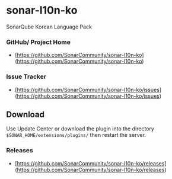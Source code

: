 # sonar-l10n-ko
SonarQube Korean Language Pack

### GitHub/ Project Home
+ [https://github.com/SonarCommunity/sonar-l10n-ko]
(https://github.com/SonarCommunity/sonar-l10n-ko)

### Issue Tracker
+ [https://github.com/SonarCommunity/sonar-l10n-ko/issues]
(https://github.com/SonarCommunity/sonar-l10n-ko/issues)


Download
--------

Use Update Center or download the plugin into the directory `$SONAR_HOME/extensions/plugins/` then restart the server.

### Releases
+ [https://github.com/SonarCommunity/sonar-l10n-ko/releases]
(https://github.com/SonarCommunity/sonar-l10n-ko/releases)
